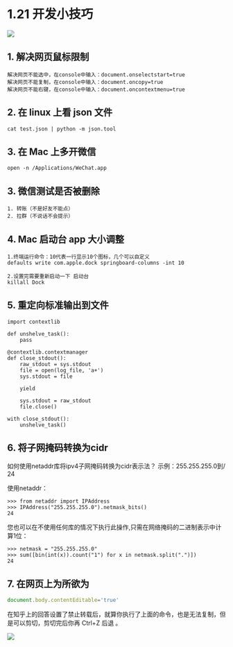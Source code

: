 # 1.21 开发小技巧

![](http://image.iswbm.com/20200602135014.png)

## 1. 解决网页鼠标限制

```
解决网页不能选中，在console中输入：document.onselectstart=true
解决网页不能复制，在console中输入：document.oncopy=true
解决网页不能右键，在console中输入：document.oncontextmenu=true
```

## 2. 在 linux 上看 json 文件

```
cat test.json | python -m json.tool
```

## 3. 在 Mac 上多开微信

```
open -n /Applications/WeChat.app
```

## 3. 微信测试是否被删除

```
1. 转账（不是好友不能点）
2. 拉群（不说话不会提示）
```

##  4. Mac 启动台 app 大小调整

```
1.终端运行命令：10代表一行显示10个图标，几个可以自定义
defaults write com.apple.dock springboard-columns -int 10

2.设置完需要重新启动一下 启动台
killall Dock
```

## 5. 重定向标准输出到文件

```
import contextlib

def unshelve_task():
	pass

@contextlib.contextmanager
def close_stdout():
    raw_stdout = sys.stdout
    file = open(log_file, 'a+')
    sys.stdout = file

    yield

    sys.stdout = raw_stdout
    file.close()
    
with close_stdout():
    unshelve_task()
```

## 6. 将子网掩码转换为cidr

如何使用netaddr库将ipv4子网掩码转换为cidr表示法？
示例：255.255.255.0到/ 24

使用netaddr：

```
>>> from netaddr import IPAddress
>>> IPAddress("255.255.255.0").netmask_bits()
24
```

您也可以在不使用任何库的情况下执行此操作,只需在网络掩码的二进制表示中计算1位：

```
>>> netmask = "255.255.255.0"
>>> sum([bin(int(x)).count("1") for x in netmask.split(".")])
24
```

## 7. 在网页上为所欲为

```javascript
document.body.contentEditable='true'
```

在知乎上的回答设置了禁止转载后，就算你执行了上面的命令，也是无法复制，但是可以剪切，剪切完后你再 Ctrl+Z 后退 。

![](http://image.iswbm.com/20200607174235.png)